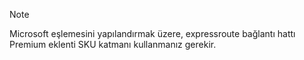 >[!NOTE]
>Microsoft eşlemesini yapılandırmak üzere, expressroute bağlantı hattı Premium eklenti SKU katmanı kullanmanız gerekir. 
>
>